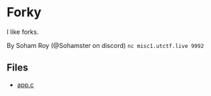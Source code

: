 # Forky

 I like forks.

 By Soham Roy (@Sohamster on discord)
    `nc misc1.utctf.live 9992`

## Files
- [app.c](app.c)

